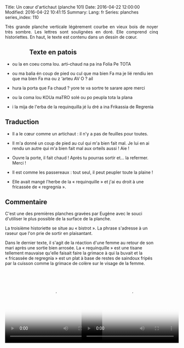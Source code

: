 Title: Un cœur d'artichaut (planche 101)
Date: 2016-04-22 12:00:00
Modified: 2016-04-22 10:41:15
Summary: 
Lang: fr
Series: planches
series_index: 110

<p style="text-align:justify;">Très grande planche verticale
légèrement courbe en vieux bois de noyer très sombre. Les lettres sont
soulignées en doré. Elle comprend cinq historiettes. En haut, le texte
est contenu dans un dessin de cœur.</p>

<figure class="image-block" style="float: left;">
  <img alt="" src="{static}/images/planche_101.png">
  <figcaption style="max-width: 151px"></figcaption>
</figure>

## Texte en patois

- ou la en coeu coma lou.  arti–chaud na pa ina Folia Pe TOTA

- ou ma balia én coup de pied ou cul que ma bien Fa ma je lié rendiu
  ien que ma bien Fa ma ou z ‘arteu AV O ? ail

- hura la porta que Fa chaud ?  yore te va sortre te sarare apre merci

- ou la coma lou KOUa maTRO solé ou po peupla tota la plana

- i la mija de l'erba de la requinquilla jé ïu dré a ina Frikassia de
  Regrenia

## Traduction

- Il a le cœur comme un artichaut : il n'y a pas de feuilles pour
  toutes.

- Il m'a donné un coup de pied au cul qui m'a bien fait mal. Je lui en
  ai rendu un autre qui m'a bien fait mal aux orteils aussi ! Aie !

- Ouvre la porte, il fait chaud ! Après tu pourras sortir et… la
  refermer.  Merci !

- Il est comme les passereaux : tout seul, il peut peupler toute la
  plaine !

- Elle avait mangé l'herbe de la « requinquille » et j'ai eu droit à
  une fricassée de « regregnia ».


## Commentaire

C'est une des premières planches gravées par Eugène avec le souci
d'utiliser le plus possible de la surface de la planche.

La troisième historiette se situe au « bistrot ». La phrase s'adresse
à un raseur que l'on prie de sortir en plaisantant.

Dans le dernier texte, il s'agit de la réaction d'une femme au retour
de son mari après une sortie bien arrosée. La « requinquille » est une
tisane tellement mauvaise qu'elle faisait faire la grimace à qui la
buvait et la « fricassée de regregnia » est un plat à base de restes
de saindoux fripés par la cuisson comme la grimace de colère sur le
visage de la femme.

<div>
<div style="float: left; width: 50%;">
<video width="320" height="240" controls
  poster="{static}/images/thumbnails/video_101_h1.jpg">
  <source src="https://d1njpgd0ygatdn.cloudfront.net/video_101_h1.mp4" type="video/mp4">
</video>
</div>
<div>
<div style="float: left; width: 50%;">
<video width="320" height="240" controls
  poster="{static}/images/thumbnails/video_101de_2_a_fin.jpg">
  <source src="https://d1njpgd0ygatdn.cloudfront.net/video_101de_2_a_fin.mp4" type="video/mp4">
</video>
</div>
</div>
